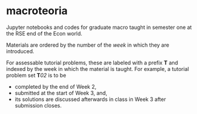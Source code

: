 # macroteoria

Jupyter notebooks and codes for graduate macro taught in semester one at the RSE end of the Econ world.

Materials are ordered by the number of the *week* in which they are introduced. 

For assessable tutorial problems, these are labeled with a prefix **T** and indexed by the week in which the material is taught. For example, a
tutorial  problem set **T***02* is to be 

* completed by the end of Week 2, 
* submitted at the start of Week 3, and,
* its solutions are discussed afterwards in class in Week 3 after submission closes.

